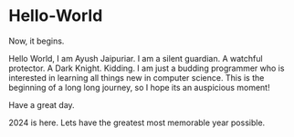 # Hello-World
Now, it begins.

Hello World,
I am Ayush Jaipuriar. I am a silent guardian. A watchful protector. A Dark Knight. 
Kidding.
I am just a budding programmer who is interested in learning all things new in computer science.
This is the beginning of a long long journey, so I hope its an auspicious moment!

Have a great day.

2024 is here.
Lets have the greatest most memorable year possible.
